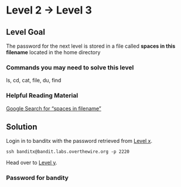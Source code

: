 # Level 2 → Level 3

## Level Goal

The password for the next level is stored in a file called **spaces in this filename** located in the home directory

### Commands you may need to solve this level

ls, cd, cat, file, du, find

### Helpful Reading Material

[Google Search for “spaces in filename”](https://www.google.com/search?q=spaces+in+filename)

## Solution

Login in to banditx with the password retrieved from [Level x](../Level%20x%20→%20Level%20y/).

```
ssh banditx@bandit.labs.overthewire.org -p 2220
```

Head over to [Level y](../Level%20y%20→%20Level%20z/).

### Password for bandity